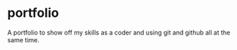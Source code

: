 # portfolio
A portfolio to show off my skills as a coder and using git and github all at the same time.
